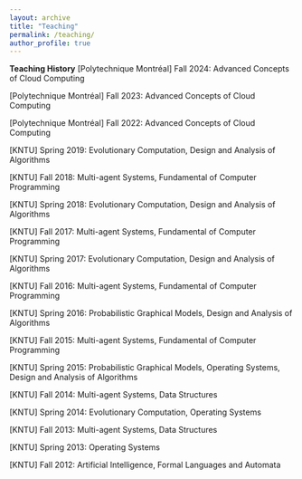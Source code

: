 ```yaml
---
layout: archive
title: "Teaching"
permalink: /teaching/
author_profile: true
---
```


**Teaching History**
[Polytechnique Montréal] Fall 2024: Advanced Concepts of Cloud Computing

[Polytechnique Montréal] Fall 2023: Advanced Concepts of Cloud Computing

[Polytechnique Montréal] Fall 2022: Advanced Concepts of Cloud Computing

[KNTU] Spring 2019: Evolutionary Computation, Design and Analysis of Algorithms

[KNTU] Fall 2018: Multi-agent Systems, Fundamental of Computer Programming

[KNTU] Spring 2018: Evolutionary Computation, Design and Analysis of Algorithms

[KNTU] Fall 2017: Multi-agent Systems, Fundamental of Computer Programming

[KNTU] Spring 2017: Evolutionary Computation, Design and Analysis of Algorithms

[KNTU] Fall 2016: Multi-agent Systems, Fundamental of Computer Programming

[KNTU] Spring 2016: Probabilistic Graphical Models, Design and Analysis of Algorithms

[KNTU] Fall 2015: Multi-agent Systems, Fundamental of Computer Programming

[KNTU] Spring 2015: Probabilistic Graphical Models, Operating Systems, Design and Analysis of Algorithms

[KNTU] Fall 2014: Multi-agent Systems, Data Structures

[KNTU] Spring 2014: Evolutionary Computation, Operating Systems

[KNTU] Fall 2013: Multi-agent Systems, Data Structures

[KNTU] Spring 2013: Operating Systems

[KNTU] Fall 2012: Artificial Intelligence, Formal Languages and Automata
